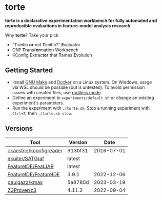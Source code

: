 # torte

**torte is a declarative experimentation workbench for fully automated and reproducible evaluations in feature-model analysis research.**

Why **torte**?
Take your pick:

- "**T**seitin **or** not **T**seitin?" **E**valuator
- CNF **T**ransf**or**ma**t**ion Workb**e**nch
- KConfig Extrac**tor** that **T**ames **E**volution

## Getting Started

- Install [GNU Make](https://www.gnu.org/software/make/) and [Docker](https://docs.docker.com/get-docker/) on a Linux system. On Windows, usage via WSL should be possible (but is untested).
  To avoid permission issues with created files, use [rootless mode](https://docs.docker.com/engine/security/rootless/).
- Define an experiment in `experiments/default.sh` or change an existing experiment's parameters.
- Run the experiment with `./torte.sh`. Stop a running experiment with `Ctrl+Z`, then `./torte.sh stop`.

## Versions

| Tool | Version | Date |
| - | - | - |
| [ckaestne/kconfigreader](https://github.com/ckaestne/kconfigreader) | 913bf31 | 2016-07-01 |
| [ekuiter/SATGraf](https://github.com/ekuiter/SATGraf) | latest | |
| [FeatureIDE/FeatJAR](https://github.com/FeatureIDE/FeatJAR) | latest | |
| [FeatureIDE/FeatureIDE](https://github.com/FeatureIDE/FeatureIDE) | 3.9.1 | 2022-12-06 |
| [paulgazz/kmax](https://github.com/paulgazz/kmax) | 5a8780d | 2023-03-19 |
| [Z3Prover/z3](https://github.com/Z3Prover/z3) | 4.11.2 | 2022-09-04 |